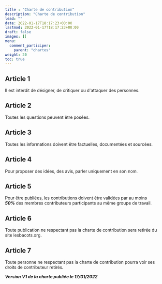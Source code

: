 ```yaml
---
title : "Charte de contribution"
description: "Charte de contribution"
lead: ""
date: 2022-01-17T18:17:23+00:00
lastmod: 2022-01-17T18:17:23+00:00
draft: false
images: []
menu:
  comment_participer:
    parent: "chartes"
weight: 20
toc: true
---
```


## Article 1

Il est interdit de désigner, de critiquer ou d'attaquer des personnes.

## Article 2

Toutes les questions peuvent être posées.

## Article 3 

Toutes les informations doivent être factuelles, documentées et sourcées.

## Article 4

Pour proposer des idées, des avis, parler uniquement en son nom.

## Article 5

Pour être publiées, les contributions doivent être validées par au moins ***50%*** des membres contributeurs participants au même groupe de travail.

## Article 6

Toute publication ne respectant pas la charte de contribution sera retirée du site lesbacots.org.

## Article 7

Toute personne ne respectant pas la charte de contribution pourra voir ses droits de contributeur retirés.

***Version V1 de la charte publiée le 17/01/2022***
